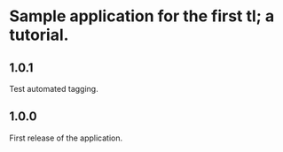 # Sample application for the first tl; a tutorial.


## 1.0.1

Test automated tagging.


## 1.0.0

First release of the application.
